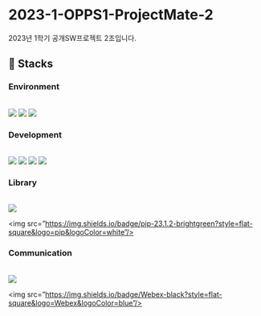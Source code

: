 # 2023-1-OPPS1-ProjectMate-2
2023년 1학기 공개SW프로젝트 2조입니다.

## 🔧 Stacks

### Environment
<br>
<img src="https://img.shields.io/badge/Git-F05032?style=flat-square&logo=git&logoColor=white"/>

<img src="https://img.shields.io/badge/GitHub-181717?style=flat-square&logo=GitHub&logoColor=white"/>

<img src="https://img.shields.io/badge/Visual Studio Code-007ACC?style=flat-square&logo=Visual Studio Code&logoColor=white"/>


### Development
<br>
<img src="https://img.shields.io/badge/Python-3776AB?style=flat-square&logo=Python&logoColor=white"/>

<img src="https://img.shields.io/badge/Spring-6DB33F?style=flat-square&logo=Spring&logoColor=white"/>

<img src="https://img.shields.io/badge/JavaScript-F7DF1E?style=flat-square&logo=javascript&logoColor=black"/>

<img src="https://img.shields.io/badge/MySQL-4479A1?style=flat-square&logo=MySQL&logoColor=white"/>


### Library
<br>
<img src=”https://img.shields.io/badge/soynlp-0.0.493-brightgreen?style=flat-square&logo=soynlp&logoColor=white”/> 

<img src=”https://img.shields.io/badge/pip-23.1.2-brightgreen?style=flat-square&logo=pip&logoColor=white”/>

### Communication
<br>
<img src=”https://img.shields.io/badge/Notion-white?style=flat-square&logo=Notion&logoColor=blue”/>

<img src=”https://img.shields.io/badge/Webex-black?style=flat-square&logo=Webex&logoColor=blue”/>

